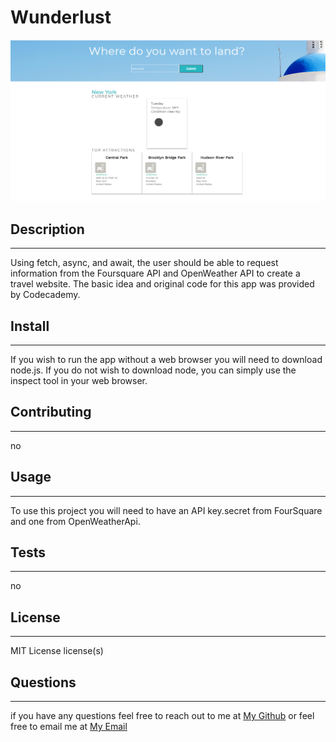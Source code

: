 # Wunderlust
![Screenshot](screenshots/mainPage.png)

## Description
 ---
 
 Using fetch, async, and await, the user should be able to request information from the Foursquare API and OpenWeather API to create a travel website. The basic idea and original code for this app was provided by Codecademy.
## Install 
---

 If you wish to run the app without a web browser you will need to download node.js. If you do not wish to download node, you can simply use the inspect tool in your web browser. 
## Contributing 
---

 no 
## Usage 
---

 To use this project you will need to have an API key.secret from FourSquare and one from OpenWeatherApi.
## Tests
---

 no
## License 
---

 MIT License license(s) 
## Questions 
---

  if you have any questions feel free to reach out to me at [My Github](https://github.com/tylerdahl123) or feel free to email me at [My Email](dahlgren15@gmail.com) 
    